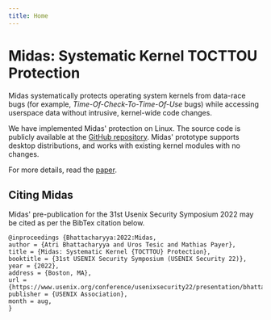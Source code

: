 ```yaml
---
title: Home
---
```


# Midas: Systematic Kernel TOCTTOU Protection

Midas systematically protects operating system kernels from data-race 
bugs (for example, *Time-Of-Check-To-Time-Of-Use* bugs) while accessing 
userspace data without intrusive, kernel-wide code changes. 

We have implemented Midas' protection on Linux. 
The source code is publicly available at the 
[GitHub repository](https://github.com/HexHive/midas).
Midas' prototype supports desktop distributions, and works with
existing kernel modules with no changes.

For more details, read the 
[paper](https://www.usenix.org/conference/usenixsecurity22/presentation/bhattacharyya).

## Citing Midas

Midas' pre-publication for the 31st Usenix Security Symposium 2022
may be cited as per the BibTex citation below.

```
@inproceedings {Bhattacharyya:2022:Midas,
author = {Atri Bhattacharyya and Uros Tesic and Mathias Payer},
title = {Midas: Systematic Kernel {TOCTTOU} Protection},
booktitle = {31st USENIX Security Symposium (USENIX Security 22)},
year = {2022},
address = {Boston, MA},
url = {https://www.usenix.org/conference/usenixsecurity22/presentation/bhattacharyya},
publisher = {USENIX Association},
month = aug,
}
```
